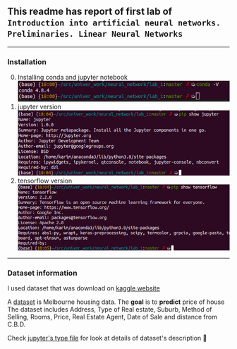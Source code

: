 ## This readme has report of first lab of `Introduction into artificial neural networks. Preliminaries. Linear Neural Networks`
---
### Installation


0. Installing conda and jupyter notebook   
![Examination](./conda_version.png)
0. jupyter version  
![jupyter](./jupyter.png)
0. tensorflow version  
![tensorflow](./tensorflow.png)
---
### Dataset information
I used dataset that was download on [kaggle website](https://www.kaggle.com/dansbecker/melbourne-housing-snapshot)

A [dataset](./melb_data.csv) is Melbourne housing data. The **goal** is to **predict** price of house   
The dataset includes Address, Type of Real estate, Suburb, Method of Selling, Rooms, Price, Real Estate Agent, Date of Sale and distance from C.B.D.  

Check [jupyter's type file](.lab_1/lab_1_dataset_description.ipynb) for look at details of dataset's description :green_book:



